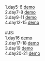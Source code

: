 1.day5-6
[demo](https://supergintoki.github.io/Yorozuya/day5-6/resume.html)
</br>
2.day7-8
[demo](https://supergintoki.github.io/Yorozuya/day7-8/day7-8.html)
</br>
3.day9-11
[demo](https://supergintoki.github.io/Yorozuya/day9-11/day9-11.html)
</br>
4.day12-15
[demo](https://supergintoki.github.io/Yorozuya/day12-15/day12-15.html)
</br>
</br>
#JS:
</br>
1.day16
[demo](https://supergintoki.github.io/Yorozuya/day16/resume.html)
</br>
2.day17-18
[demo](https://supergintoki.github.io/Yorozuya/day17-18/toBinary.html)
</br>
3.day19
[demo](https://supergintoki.github.io/Yorozuya/day19/day19.html)
</br>
4.day20-21
[demo](https://supergintoki.github.io/Yorozuya/day20-21/day20-21-3.html)
</br>

